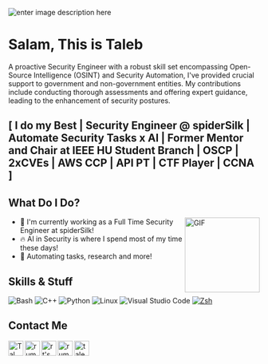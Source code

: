 

![enter image description here](https://media.licdn.com/dms/image/D4E16AQG0YyL1GPhafA/profile-displaybackgroundimage-shrink_350_1400/0/1719347938511?e=1724889600&v=beta&t=6FueCLLSYMa51xFiAYmUbyerFDRRpZ04WTQt4CUFxvk)
# Salam, This is Taleb 

A proactive Security Engineer with a robust skill set encompassing Open-Source Intelligence (OSINT) and Security Automation, I've provided crucial support to government and non-government entities. My contributions include conducting thorough assessments and offering expert guidance, leading to the enhancement of security postures.

[ I do my Best | Security Engineer @ spiderSilk | Automate Security Tasks x AI | Former Mentor and Chair at IEEE HU Student Branch | OSCP | 2xCVEs | AWS CCP | API PT | CTF Player | CCNA ]
----


## What Do I Do?

<img hight="150" width="150" alt="GIF" align="right" src="https://media0.giphy.com/media/v1.Y2lkPTc5MGI3NjExaWRvZXQyZHFmcGpnMmw0N3d0dHpldjhybnlzYWIzeGxzcm4wdWoxdyZlcD12MV9pbnRlcm5hbF9naWZfYnlfaWQmY3Q9Zw/26uf7ScTyyojrKIqA/giphy.gif">


- 🐉 I'm currently working as a Full Time Security Engineer at spiderSilk!
- 🔥 AI in Security is where I spend most of my time these days!
- 🥇 Automating tasks, research and more!


## Skills & Stuff

![Bash](https://img.shields.io/badge/Bash-4EAA25?logo=gnubash&logoColor=white&style=for-the-badge)
![C++](https://img.shields.io/badge/C++-00599C?logo=cplusplus&logoColor=white&style=for-the-badge)
![Python](https://img.shields.io/badge/Python-3776AB?logo=python&logoColor=white&style=for-the-badge)
![Linux](https://img.shields.io/badge/Linux-FCC624?logo=Linux&logoColor=black&style=for-the-badge)
![Visual Studio Code](https://img.shields.io/badge/VSCode-007ACC?logo=visualstudiocode&logoColor=white&style=for-the-badge)
[![Zsh](https://img.shields.io/badge/Zsh-f15a24?style=for-the-badge)](https://ohmyz.sh)


## Contact Me

<a href="https://www.linkedin.com/in/talebmujahed/" target="_blank">
  <img align="left" alt="Tal LinkedIn" width="30px" src="https://img.icons8.com/color/48/000000/linkedin.png"/>
</a>
<a href="https://twitter.com/rumble773" target="_blank">
  <img align="left" alt="rumble's Twitter" width="30px" src="https://img.icons8.com/color/48/000000/twitter.png"/>
</a>
<a href="https://medium.com/@rumble773" target="_blank">
  <img align="left" alt="rt's Medium" width="30px" src="https://img.icons8.com/color/48/000000/medium-monogram.png" />
</a>
<a href="https://p.rumble.ovh/" target="_blank">
  <img align="left" alt="rumble's Website" width="30px" src="https://img.icons8.com/color/48/000000/domain.png" />
</a>
<a href="mailto:taleb991@protonmail.com" target="_blank">
  <img align="left" alt="taleb's E-Mail" width="30px" src="https://img.icons8.com/color/48/000000/email.png" />
</a>
<br>
